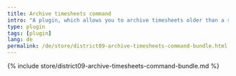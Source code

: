 ```yaml
---
title: Archive timesheets command
intro: "A plugin, which allows you to archive timesheets older than a specified timeframe, using a command."
type: plugin
tags: [plugin]
lang: de
permalink: /de/store/district09-archive-timesheets-command-bundle.html
---
```


{% include store/district09-archive-timesheets-command-bundle.md %}
